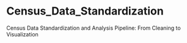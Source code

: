 # Census_Data_Standardization
Census Data Standardization and Analysis Pipeline: From Cleaning to Visualization
